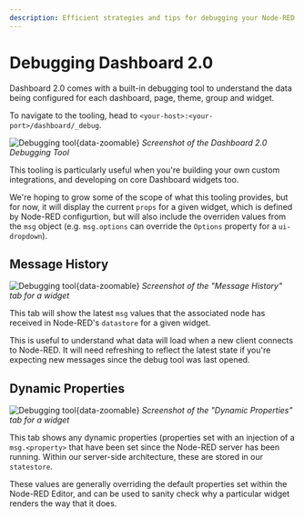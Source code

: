 ```yaml
---
description: Efficient strategies and tips for debugging your Node-RED Dashboard 2.0 setups to ensure smooth operation.
---
```


# Debugging Dashboard 2.0

Dashboard 2.0 comes with a built-in debugging tool to understand the data being configured for each dashboard, page, theme, group and widget.

To navigate to the tooling, head to `<your-host>:<your-port>/dashboard/_debug`.

![Debugging tool](/images/debug-example.png "Debugging tool"){data-zoomable}
_Screenshot of the Dashboard 2.0 Debugging Tool_

This tooling is particularly useful when you're building your own custom integrations, and developing on core Dashboard widgets too.

We're hoping to grow some of the scope of what this tooling provides, but for now, it will display the current `props` for a given widget, which is defined by Node-RED configurtion, but will also include the overriden values from the `msg` object (e.g. `msg.options` can override the `Options` property for a `ui-dropdown`).

## Message History

![Debugging tool](/images/debug-example-datastore.png "Debugging tool"){data-zoomable}
_Screenshot of the "Message History" tab for a widget_

This tab will show the latest `msg` values that the associated node has received in Node-RED's `datastore` for a given widget. 

This is useful to understand what data will load when a new client connects to Node-RED. It will need refreshing to reflect the latest state if you're expecting new messages since the debug tool was last opened.

## Dynamic Properties

![Debugging tool](/images/debug-example-statestore.png "Debugging tool"){data-zoomable}
_Screenshot of the "Dynamic Properties" tab for a widget_

This tab shows any dynamic properties (properties set with an injection of a `msg.<property>` that have been set since the Node-RED server has been running. Within our server-side architecture, these are stored in our `statestore`. 

These values are generally overriding the default properties set within the Node-RED Editor, and can be used to sanity check why a particular widget renders the way that it does.